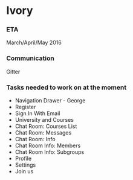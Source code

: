 # Ivory

### ETA

March/April/May 2016

### Communication

Gitter

### Tasks needed to work on at the moment

* Navigation Drawer - George
* Register
* Sign In With Email
* University and Courses
* Chat Room: Courses List
* Chat Room: Messages
* Chat Room: Info
* Chat Room Info: Members
* Chat Room Info: Subgroups
* Profile
* Settings
* Join us
